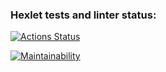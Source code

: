 ### Hexlet tests and linter status:
[![Actions Status](https://github.com/Lulukit/qa-auto-engineer-javascript-project-44/actions/workflows/hexlet-check.yml/badge.svg)](https://github.com/Lulukit/qa-auto-engineer-javascript-project-44/actions)

[![Maintainability](https://api.codeclimate.com/v1/badges/06313c03d483dd9cc791/maintainability)](https://codeclimate.com/github/Lulukit/qa-auto-engineer-javascript-project-44/maintainability)